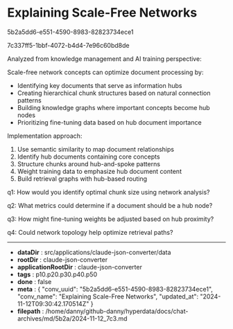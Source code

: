 # Explaining Scale-Free Networks

5b2a5dd6-e551-4590-8983-82823734ece1

7c337ff5-1bbf-4072-b4d4-7e96c60bd8de

 Analyzed from knowledge management and AI training perspective:

Scale-free network concepts can optimize document processing by:
- Identifying key documents that serve as information hubs
- Creating hierarchical chunk structures based on natural connection patterns
- Building knowledge graphs where important concepts become hub nodes
- Prioritizing fine-tuning data based on hub document importance

Implementation approach:
1. Use semantic similarity to map document relationships
2. Identify hub documents containing core concepts
3. Structure chunks around hub-and-spoke patterns
4. Weight training data to emphasize hub document content
5. Build retrieval graphs with hub-based routing

q1: How would you identify optimal chunk size using network analysis?

q2: What metrics could determine if a document should be a hub node?

q3: How might fine-tuning weights be adjusted based on hub proximity?

q4: Could network topology help optimize retrieval paths?

---

* **dataDir** : src/applications/claude-json-converter/data
* **rootDir** : claude-json-converter
* **applicationRootDir** : claude-json-converter
* **tags** : p10.p20.p30.p40.p50
* **done** : false
* **meta** : {
  "conv_uuid": "5b2a5dd6-e551-4590-8983-82823734ece1",
  "conv_name": "Explaining Scale-Free Networks",
  "updated_at": "2024-11-12T09:30:42.170514Z"
}
* **filepath** : /home/danny/github-danny/hyperdata/docs/chat-archives/md/5b2a/2024-11-12_7c3.md